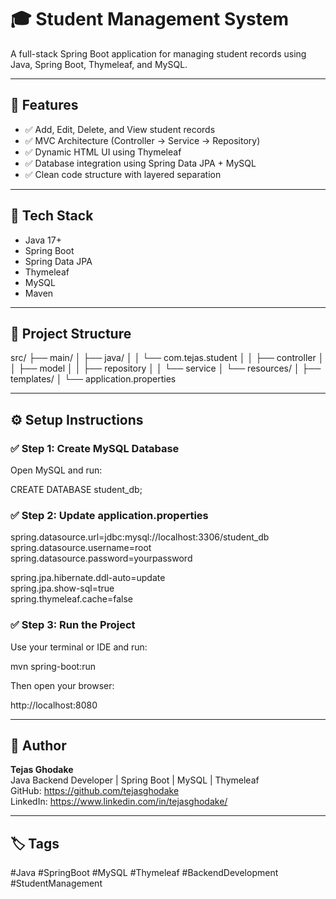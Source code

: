 # 🎓 Student Management System

A full-stack Spring Boot application for managing student records using Java, Spring Boot, Thymeleaf, and MySQL.

---

## 🚀 Features

- ✅ Add, Edit, Delete, and View student records
- ✅ MVC Architecture (Controller → Service → Repository)
- ✅ Dynamic HTML UI using Thymeleaf
- ✅ Database integration using Spring Data JPA + MySQL
- ✅ Clean code structure with layered separation

---

## 🔧 Tech Stack

- Java 17+
- Spring Boot
- Spring Data JPA
- Thymeleaf
- MySQL
- Maven

---

## 📂 Project Structure

src/
├── main/
│   ├── java/
│   │   └── com.tejas.student
│   │       ├── controller
│   │       ├── model
│   │       ├── repository
│   │       └── service
│   └── resources/
│       ├── templates/
│       └── application.properties

---

## ⚙️ Setup Instructions

### ✅ Step 1: Create MySQL Database

Open MySQL and run:

CREATE DATABASE student_db;

### ✅ Step 2: Update application.properties

spring.datasource.url=jdbc:mysql://localhost:3306/student_db  
spring.datasource.username=root  
spring.datasource.password=yourpassword

spring.jpa.hibernate.ddl-auto=update  
spring.jpa.show-sql=true  
spring.thymeleaf.cache=false

### ✅ Step 3: Run the Project

Use your terminal or IDE and run:

mvn spring-boot:run

Then open your browser:

http://localhost:8080

---

## 📌 Author

**Tejas Ghodake**  
Java Backend Developer | Spring Boot | MySQL | Thymeleaf  
GitHub: https://github.com/tejasghodake  
LinkedIn: https://www.linkedin.com/in/tejasghodake/

---

## 🏷️ Tags

#Java #SpringBoot #MySQL #Thymeleaf #BackendDevelopment #StudentManagement
